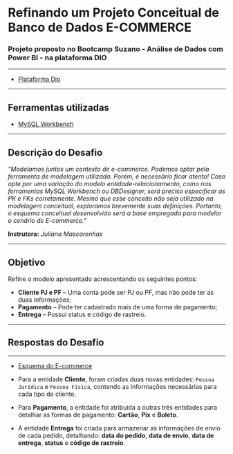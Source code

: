 # Refinando um Projeto Conceitual de Banco de Dados E-COMMERCE

### Projeto proposto no Bootcamp Suzano - Análise de Dados com Power BI - na plataforma DIO

---

- [Plataforma Dio](https://web.dio.me/home)

---

## Ferramentas utilizadas

- [MySQL Workbench](https://www.mysql.com/products/workbench/)

---

## Descrição do Desafio

*"Modelamos juntos um contexto de e-commerce. Podemos optar pela ferramenta de modelagem utilizada. Porém, é necessário ficar atento! Caso opte por uma variação do modelo entidade-relacionamento, como nas ferramentas MySQL Workbench ou DBDesigner, será preciso especificar as PK e FKs corretamente. Mesmo que esse conceito não seja utilizado na modelagem conceitual, exploramos brevemente suas definições. Portanto, o esquema conceitual desenvolvido será a base empregada para modelar o cenário de E-commerce."*

**Instrutora:** _Juliana Mascarenhas_

---

## Objetivo

Refine o modelo apresentado acrescentando os seguintes pontos:

- **Cliente PJ e PF** – Uma conta pode ser PJ ou PF, mas não pode ter as duas informações;
- **Pagamento** – Pode ter cadastrado mais de uma forma de pagamento;
- **Entrega** – Possui status e código de rastreio.

---

## Respostas do Desafio

---

- [Esquema do E-commerce](https://github.com/gugagalvaocouto/desafio/blob/main/ecommerce.png)


- Para a entidade **Cliente**, foram criadas duas novas entidades: `Pessoa Jurídica` e `Pessoa Física`, contendo as informações necessárias para cada tipo de cliente.
- Para **Pagamento**, a entidade foi atribuída a outras três entidades para detalhar as formas de pagamento: **Cartão**, **Pix** e **Boleto**.
- A entidade **Entrega** foi criada para armazenar as informações de envio de cada pedido, detalhando: **data do pedido**, **data de envio**, **data de entrega**, **status** e **código de rastreio**.

